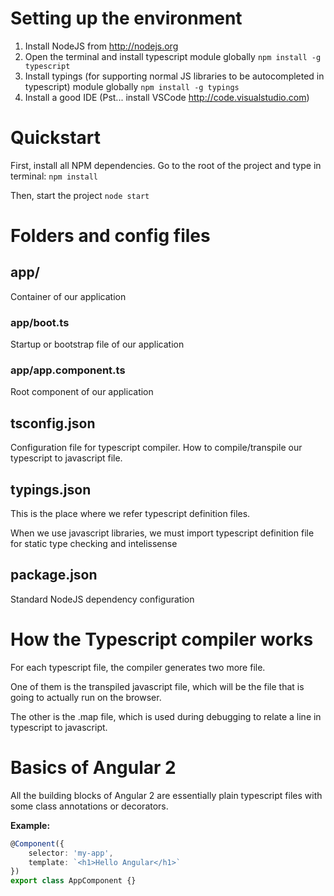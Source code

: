 # Setting up the environment

1. Install NodeJS from http://nodejs.org
2. Open the terminal and install typescript module globally `npm install -g typescript`
3. Install typings (for supporting normal JS libraries to be autocompleted in typescript) module globally `npm install -g typings`
4. Install a good IDE (Pst... install VSCode http://code.visualstudio.com)

# Quickstart

First, install all NPM dependencies. Go to the root of the project and type in terminal:
`npm install`

Then, start the project `node start`

# Folders and config files

## app/
Container of our application

### app/boot.ts
Startup or bootstrap file of our application

### app/app.component.ts
Root component of our application

## tsconfig.json
Configuration file for typescript compiler. How to compile/transpile our typescript to javascript file.

## typings.json
This is the place where we refer typescript definition files.

When we use javascript libraries, we must import typescript definition file for static type checking and intelissense

## package.json
Standard NodeJS dependency configuration

# How the Typescript compiler works
For each typescript file, the compiler generates two more file.

One of them is the transpiled javascript file, which will be the file that is going to actually run on the browser.

The other is the .map file, which is used during debugging to relate a line in typescript to javascript.

# Basics of Angular 2
All the building blocks of Angular 2 are essentially plain typescript files with some class annotations or decorators.

**Example:**
```typescript
@Component({
    selector: 'my-app',
    template: `<h1>Hello Angular</h1>`
})
export class AppComponent {}
```
